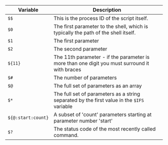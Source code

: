 | Variable           | Description                                                                                   |
|--------------------|-----------------------------------------------------------------------------------------------|
| `$$`               | This is the process ID of the script itself.                                                  |
| `$0`               | The first parameter to the shell, which is typically the path of the shell itself.            |
| `$1`               | The first parameter                                                                           |
| `$2`               | The second parameter                                                                          |
| `${11}`            | The 11th parameter - if the parameter is more than one digit you must surround it with braces |
| `$#`               | The number of parameters                                                                      |
| `$@`               | The full set of parameters as an array                                                        |
| `$*`               | The full set of parameters as a string separated by the first value in the `$IFS` variable    |
| `${@:start:count}` | A subset of 'count' parameters starting at parameter number 'start'                           |
| `$?`               | The status code of the most recently called command.                                          |
